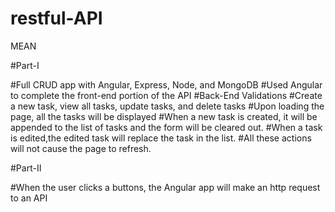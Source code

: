 # restful-API
MEAN

#Part-I

#Full CRUD app with Angular, Express, Node, and MongoDB
#Used Angular to complete the front-end portion of the API
#Back-End Validations
#Create a new task, view all tasks, update tasks, and delete tasks
#Upon loading the page, all the tasks will be displayed
#When a new task is created, it will be appended to the list of tasks and the form will be cleared out.
#When a task is edited,the edited task will replace the task in the list.
#All these actions will not cause the page to refresh. 

#Part-II

#When the user clicks a buttons, the Angular app will make an http request to an API
